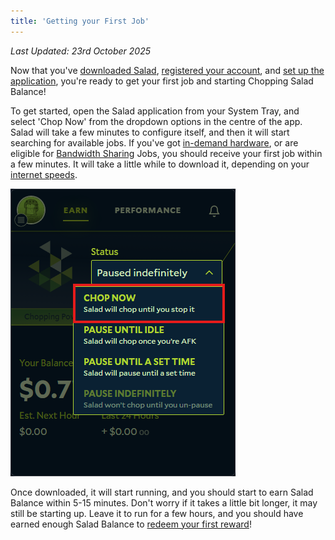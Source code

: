 ```yaml
---
title: 'Getting your First Job'
---
```


_Last Updated: 23rd October 2025_

Now that you've [downloaded Salad](/docs/guides/getting-started/downloading-salad),
[registered your account](/docs/guides/getting-started/how-to-register-and-log-into-salad), and
[set up the application](/docs/guides/getting-started/setting-up-the-salad-app), you're ready to get your first job and
starting Chopping Salad Balance!

To get started, open the Salad application from your System Tray, and select 'Chop Now' from the dropdown options in the
centre of the app. Salad will take a few minutes to configure itself, and then it will start searching for available
jobs. If you've got [in-demand hardware](/docs/faq/community/network-monitor), or are eligible for
[Bandwidth Sharing](/docs/faq/jobs/what-is-bandwidth-sharing) Jobs, you should receive your first job within a few
minutes. It will take a little while to download it, depending on your
[internet speeds](/docs/guides/your-pc/improve-internet-speed-container-jobs).

![Selecting 'Chop Now' from the Salad app](../../../../content/images/guides/getting-started/getting-your-first-job-1.png)

Once downloaded, it will start running, and you should start to earn Salad Balance within 5-15 minutes. Don't worry if
it takes a little bit longer, it may still be starting up. Leave it to run for a few hours, and you should have earned
enough Salad Balance to [redeem your first reward](/docs/guides/getting-started/redeeming-your-first-reward)!

